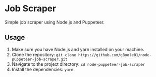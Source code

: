 # Job Scraper

Simple job scraper using Node.js and Puppeteer.

## Usage

1. Make sure you have Node.js and yarn installed on your machine.
1. Clone the repository: `git clone https://github.com/gBoole01/node-puppeteer-job-scraper.git`
1. Navigate to the project directory: `cd node-puppeteer-job-scraper`
1. Install the dependencies: `yarn`
